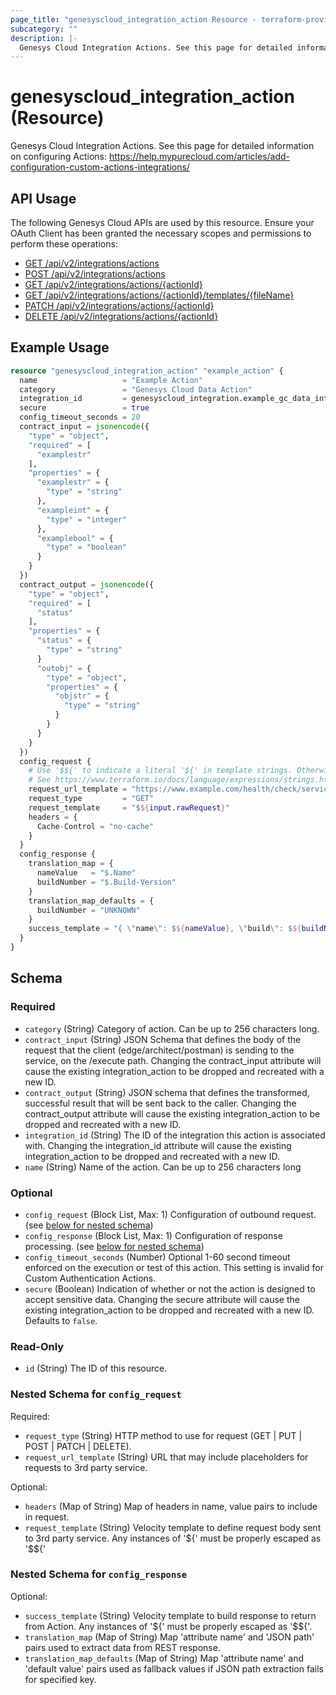 ```yaml
---
page_title: "genesyscloud_integration_action Resource - terraform-provider-genesyscloud"
subcategory: ""
description: |-
  Genesys Cloud Integration Actions. See this page for detailed information on configuring Actions: https://help.mypurecloud.com/articles/add-configuration-custom-actions-integrations/
---
```

# genesyscloud_integration_action (Resource)

Genesys Cloud Integration Actions. See this page for detailed information on configuring Actions: https://help.mypurecloud.com/articles/add-configuration-custom-actions-integrations/

## API Usage
The following Genesys Cloud APIs are used by this resource. Ensure your OAuth Client has been granted the necessary scopes and permissions to perform these operations:

* [GET /api/v2/integrations/actions](https://developer.genesys.cloud/api/rest/v2/integrations/#get-api-v2-integrations-actions)
* [POST /api/v2/integrations/actions](https://developer.genesys.cloud/api/rest/v2/integrations/#post-api-v2-integrations-actions)
* [GET /api/v2/integrations/actions/{actionId}](https://developer.genesys.cloud/api/rest/v2/integrations/#get-api-v2-integrations-actions--actionId-)
* [GET /api/v2/integrations/actions/{actionId}/templates/{fileName}](https://developer.genesys.cloud/api/rest/v2/integrations/#get-api-v2-integrations-actions--actionId--templates--fileName-)
* [PATCH /api/v2/integrations/actions/{actionId}](https://developer.genesys.cloud/api/rest/v2/integrations/#patch-api-v2-integrations-actions--actionId-)
* [DELETE /api/v2/integrations/actions/{actionId}](https://developer.genesys.cloud/api/rest/v2/integrations/#delete-api-v2-integrations-actions--actionId-)

## Example Usage

```terraform
resource "genesyscloud_integration_action" "example_action" {
  name                   = "Example Action"
  category               = "Genesys Cloud Data Action"
  integration_id         = genesyscloud_integration.example_gc_data_integration.id
  secure                 = true
  config_timeout_seconds = 20
  contract_input = jsonencode({
    "type" = "object",
    "required" = [
      "examplestr"
    ],
    "properties" = {
      "examplestr" = {
        "type" = "string"
      },
      "exampleint" = {
        "type" = "integer"
      },
      "examplebool" = {
        "type" = "boolean"
      }
    }
  })
  contract_output = jsonencode({
    "type" = "object",
    "required" = [
      "status"
    ],
    "properties" = {
      "status" = {
        "type" = "string"
      }
      "outobj" = {
        "type" = "object",
        "properties" = {
          "objstr" = {
            "type" = "string"
          }
        }
      }
    }
  })
  config_request {
    # Use '$${' to indicate a literal '${' in template strings. Otherwise Terraform will attempt to interpolate the string
    # See https://www.terraform.io/docs/language/expressions/strings.html#escape-sequences
    request_url_template = "https://www.example.com/health/check/services/$${input.service}"
    request_type         = "GET"
    request_template     = "$${input.rawRequest}"
    headers = {
      Cache-Control = "no-cache"
    }
  }
  config_response {
    translation_map = {
      nameValue   = "$.Name"
      buildNumber = "$.Build-Version"
    }
    translation_map_defaults = {
      buildNumber = "UNKNOWN"
    }
    success_template = "{ \"name\": $${nameValue}, \"build\": $${buildNumber} }"
  }
}
```

<!-- schema generated by tfplugindocs -->
## Schema

### Required

- `category` (String) Category of action. Can be up to 256 characters long.
- `contract_input` (String) JSON Schema that defines the body of the request that the client (edge/architect/postman) is sending to the service, on the /execute path. Changing the contract_input attribute will cause the existing integration_action to be dropped and recreated with a new ID.
- `contract_output` (String) JSON schema that defines the transformed, successful result that will be sent back to the caller. Changing the contract_output attribute will cause the existing integration_action to be dropped and recreated with a new ID.
- `integration_id` (String) The ID of the integration this action is associated with. Changing the integration_id attribute will cause the existing integration_action to be dropped and recreated with a new ID.
- `name` (String) Name of the action. Can be up to 256 characters long

### Optional

- `config_request` (Block List, Max: 1) Configuration of outbound request. (see [below for nested schema](#nestedblock--config_request))
- `config_response` (Block List, Max: 1) Configuration of response processing. (see [below for nested schema](#nestedblock--config_response))
- `config_timeout_seconds` (Number) Optional 1-60 second timeout enforced on the execution or test of this action. This setting is invalid for Custom Authentication Actions.
- `secure` (Boolean) Indication of whether or not the action is designed to accept sensitive data. Changing the secure attribute will cause the existing integration_action to be dropped and recreated with a new ID. Defaults to `false`.

### Read-Only

- `id` (String) The ID of this resource.

<a id="nestedblock--config_request"></a>
### Nested Schema for `config_request`

Required:

- `request_type` (String) HTTP method to use for request (GET | PUT | POST | PATCH | DELETE).
- `request_url_template` (String) URL that may include placeholders for requests to 3rd party service.

Optional:

- `headers` (Map of String) Map of headers in name, value pairs to include in request.
- `request_template` (String) Velocity template to define request body sent to 3rd party service. Any instances of '${' must be properly escaped as '$${'


<a id="nestedblock--config_response"></a>
### Nested Schema for `config_response`

Optional:

- `success_template` (String) Velocity template to build response to return from Action. Any instances of '${' must be properly escaped as '$${'.
- `translation_map` (Map of String) Map 'attribute name' and 'JSON path' pairs used to extract data from REST response.
- `translation_map_defaults` (Map of String) Map 'attribute name' and 'default value' pairs used as fallback values if JSON path extraction fails for specified key.

